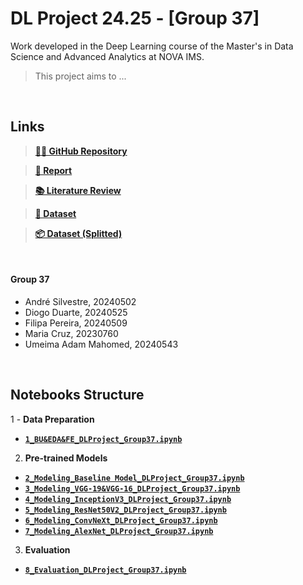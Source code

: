 # DL Project 24.25 - [Group 37]

Work developed in the Deep Learning course of the Master's in Data Science and Advanced Analytics at NOVA IMS.

> This project aims to ...

<br>

## **Links**

> [**👨‍💻 GitHub Repository**](https://github.com/Silvestre17/DeepLearning_Project_Group37)

> [**📰 Report**](https://liveeduisegiunl-my.sharepoint.com/:w:/g/personal/20240502_novaims_unl_pt/ERcgSmcncBFAv-FK0QjHyPUBXYOq5O4mTqzoFe5L_PFDZg?e=GCmH13)

> [**📚 Literature Review**](https://liveeduisegiunl-my.sharepoint.com/:x:/g/personal/20240502_novaims_unl_pt/Eah1rqH_7WJBgTm_rKloPkMBrJURSx0nXBGr4AA-QmyvkQ?e=PY9HNW)

> [**🎲 Dataset**](https://drive.google.com/file/d/1PyxqW_nsORX4PetkQo6OIL0mUL1pFsTD/view)

> [**📦 Dataset (Splitted)**](https://drive.google.com/file/d/1EYwK5a0wzwg5dHSFhn38zRsi7cihEXtc/view?usp=drive_link)


<br>

#### Group 37

  - André Silvestre, 20240502
  - Diogo Duarte, 20240525
  - Filipa Pereira, 20240509
  - Maria Cruz, 20230760
  - Umeima Adam Mahomed, 20240543
  
<br>

## **Notebooks Structure**

1 - **Data Preparation**
  - [**`1_BU&EDA&FE_DLProject_Group37.ipynb`**](./1_BU&EDA&FE_DLProject_Group37.ipynb)

2. **Pre-trained Models**
  - [**`2_Modeling_Baseline Model_DLProject_Group37.ipynb`**](./2_Modeling_Baseline%20Model_DLProject_Group37.ipynb)
  - [**`3_Modeling_VGG-19&VGG-16_DLProject_Group37.ipynb`**](./3_Modeling_VGG-19&VGG-16_DLProject_Group37.ipynb)
  - [**`4_Modeling_InceptionV3_DLProject_Group37.ipynb`**](./4_Modeling_InceptionV3_DLProject_Group37.ipynb)
  - [**`5_Modeling_ResNet50V2_DLProject_Group37.ipynb`**](./5_Modeling_ResNet50V2_DLProject_Group37.ipynb)
  - [**`6_Modeling_ConvNeXt_DLProject_Group37.ipynb`**](./6_Modeling_ConvNeXt_DLProject_Group37.ipynb)
  - [**`7_Modeling_AlexNet_DLProject_Group37.ipynb`**](./7_Modeling_AlexNet_DLProject_Group37.ipynb)


3. **Evaluation**
  - [**`8_Evaluation_DLProject_Group37.ipynb`**](./8_Evaluation_DLProject_Group37.ipynb)